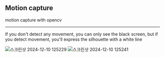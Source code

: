 ## Motion capture  
motion capture with opencv

---
If you don't detect any movement, you can only see the black screen, but if you detect movement, you'll express the silhouette with a white line

![스크린샷 2024-12-10 125229](https://github.com/user-attachments/assets/8341f86a-5b49-4c17-b13b-2ecce660a3d9)
![스크린샷 2024-12-10 125241](https://github.com/user-attachments/assets/93555048-fd3f-44b4-91fb-15df56be7a01)
